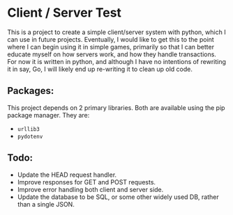 Client / Server Test
===

This is a project to create a simple client/server system with python, 
which I can use in future projects. Eventually, I would like to get this 
to the point where I can begin using it in simple games, primarily so that
I can better educate myself on how servers work, and how they handle 
transactions. For now it is written in python, and although I have no 
intentions of rewriting it in say, Go, I will likely end up re-writing it
to clean up old code.

Packages:
---

This project depends on 2 primary libraries. Both are available using 
the pip package manager. They are:

 * `urllib3`
 * `pydotenv`

Todo:
---

 * Update the HEAD request handler.
 * Improve responses for GET and POST requests.
 * Improve error handling both client and server side.
 * Update the database to be SQL, or some other widely used DB, rather 
   than a single JSON.

